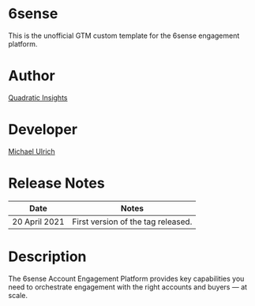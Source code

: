 # 6sense 

This is the unofficial GTM custom template for the 6sense engagement platform.

# Author

[Quadratic Insights](https://quadraticinsights.com/) 

# Developer 

[Michael Ulrich](https://github.com/Mikeulrich75)

# Release Notes
	
| Date  | Notes |
|-------|-------|
| 20 April 2021  | First version of the tag released. |
	
# Description

The 6sense Account Engagement Platform provides key capabilities you need to orchestrate engagement with the right accounts and buyers — at scale.
